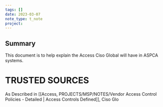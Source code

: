 ```yaml
---
tags: []
date: 2023-03-07
note_type: t_note
project:
---
```


## Summary
This document is to help explain the Access Ciso Global will have in ASPCA systems.

# TRUSTED SOURCES
As Described in [[Access, PROJECTS/MSP/NOTES/Vendor Access Control Policies - Detailed | Access Controls Defined]], Ciso Glo
